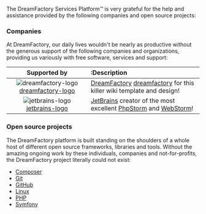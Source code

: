 The DreamFactory Services Platform&trade; is very grateful for the help and assistance provided by the following companies and open source projects:

### Companies

At DreamFactory, our daily lives wouldn't be nearly as productive without the generous support of the following companies and organizations, providing us variously with free software, services and support:

| **Supported by** |:**Description** |
|:-----------------------------------------:|:-----------------------------------------------------------------------|
| ![dreamfactory-logo] [dreamfactory-logo]  | [DreamFactory] [dreamfactory] for this killer wiki template and design!
| ![jetbrains-logo] [jetbrains-logo]        | [JetBrains](http://jetbrains.com) creator of the most excellent [PhpStorm]() and [WebStorm]()!

### Open source projects

The DreamFactory platform is built standing on the shoulders of a whole host of different open source frameworks, libraries and tools. Without the amazing ongoing work by these individuals, companies and not-for-profits, the DreamFactory project literally could not exist:

* [Composer](http://getcomposer.com/)
* [Git](http://git-scm.com/)
* [GitHub](http://github.com/)
* [Linux](http://linux.org/)
* [PHP](http://php.net/)
* [Symfony](http://symfony.com/)

[dreamfactory-logo]: /dreamfactorysoftware/dsp-core/wiki/about-dreamfactory/images/logo-dreamfactory.png
[jetbrains-logo]: /dreamfactorysoftware/dsp-core/wiki/about-dreamfactory/images/logo-phpstorm.png

[dreamfactory]: https://www.microsoft.com/dreamfactory/‎
[jetbrains]: http://www.jetbrains.com/
